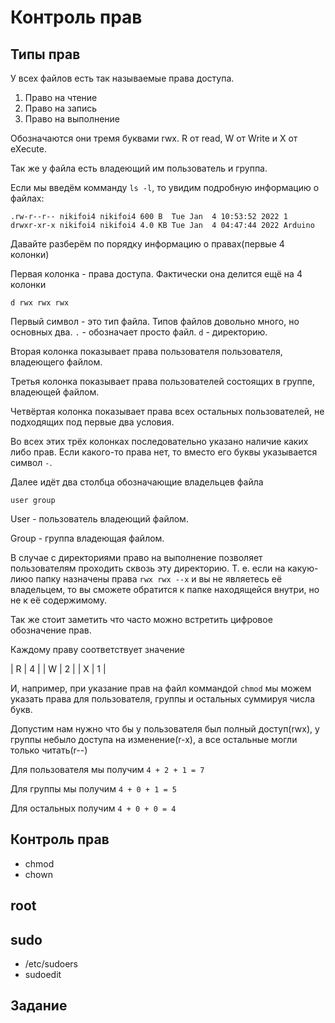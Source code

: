 # Контроль прав

## Типы прав

У всех файлов есть так называемые права доступа. 

1. Право на чтение
2. Право на запись
3. Право на выполнение

Обозначаются они тремя буквами rwx. R от read, W от Write и X от eXecute.

Так же у файла есть владеющий им пользователь и группа.

Если мы введём комманду `ls -l`, то увидим подробную информацию о файлах:
```
.rw-r--r-- nikifoi4 nikifoi4 600 B  Tue Jan  4 10:53:52 2022 1
drwxr-xr-x nikifoi4 nikifoi4 4.0 KB Tue Jan  4 04:47:44 2022 Arduino
```

Давайте разберём по порядку информацию о правах(первые 4 колонки)

Первая колонка - права доступа. Фактически она делится ещё на 4 колонки
```
d rwx rwx rwx
```
Первый символ - это тип файла. Типов файлов довольно много, но основных два. `.` - обозначает просто файл. `d` - директорию. 

Вторая колонка показывает права пользователя пользователя, владеющего файлом. 

Третья колонка показывает права пользователей состоящих в группе, владеющей файлом.

Четвёртая колонка показывает права всех остальных пользователей, не подходящих под первые два условия.

Во всех этих трёх колонках последовательно указано наличие каких либо прав. Если какого-то права нет, то вместо его буквы указывается символ `-`.

Далее идёт два столбца обозначающие владельцев файла
```
user group
```
User - пользователь владеющий файлом.

Group - группа владеющая файлом.



В случае с директориями право на выполнение позволяет пользователям проходить сквозь эту директорию. Т. е. если на какую-лиюо папку назначены права `rwx rwx --x` и вы не являетесь её владельцем, то вы сможете обратится к папке находящейся внутри, но не к её содержимому. 

Так же стоит заметить что часто можно встретить цифровое обозначение прав.

Каждому праву соответствует значение

| R | 4 |
| W | 2 |
| X | 1 |

И, например, при указание прав на файл коммандой `chmod` мы можем указать права для пользователя, группы и остальных суммируя числа букв.

Допустим нам нужно что бы у пользователя был полный доступ(rwx), у группы небыло доступа на изменение(r-x), а все остальные могли только читать(r--)

Для пользователя мы получим `4 + 2 + 1 = 7`

Для группы мы получим `4 + 0 + 1 = 5`

Для остальных получим `4 + 0 + 0 = 4`


## Контроль прав

* chmod
* chown

## root

## sudo

* /etc/sudoers
* sudoedit


## Задание
